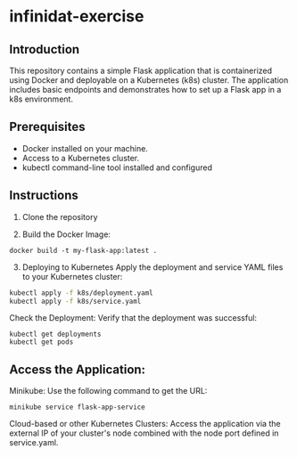 # infinidat-exercise
## Introduction
This repository contains a simple Flask application that is containerized using Docker and deployable on a Kubernetes (k8s) cluster. The application includes basic endpoints and demonstrates how to set up a Flask app in a k8s environment.

## Prerequisites
- Docker installed on your machine.
- Access to a Kubernetes cluster.
- kubectl command-line tool installed and configured

## Instructions
1. Clone the repository

2. Build the Docker Image:
```
docker build -t my-flask-app:latest .
```
3. Deploying to Kubernetes
Apply the deployment and service YAML files to your Kubernetes cluster:

```bash
kubectl apply -f k8s/deployment.yaml
kubectl apply -f k8s/service.yaml
```
Check the Deployment:
Verify that the deployment was successful:
```
kubectl get deployments
kubectl get pods
```
## Access the Application:
Minikube: Use the following command to get the URL:
```
minikube service flask-app-service
```
Cloud-based or other Kubernetes Clusters: Access the application via the external IP of your cluster's node combined with the node port defined in service.yaml.


